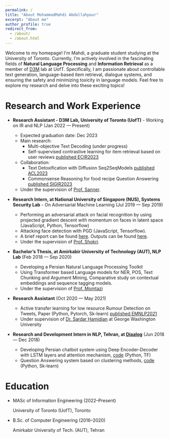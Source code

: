 ```yaml
---
permalink: /
title: "About MohammadMahdi Abdollahpour"
excerpt: "About me"
author_profile: true
redirect_from:
  - /about/
  - /about.html
---
```



Welcome to my homepage! I'm Mahdi, a graduate student studying at the University of Toronto. Currently, I'm actively involved in the fascinating fields of **Natural Language Processing** and **Information Retrieval** as a member of [D3M](https://d3m.mie.utoronto.ca/) lab at UofT. Specifically, I am passionate about controllable text generation, language-based item retrieval, dialogue systems, and ensuring the safety and minimizing toxicity in language models. Feel free to explore my research and delve into these exciting topics!





<!-- Research Interests
======
* Natural Language Processing
  * Controllable Text Generation
  * Safe Langauge Generation
* Information Retrieval
  * Language-based reviewed-item retrieval -->


Research and Work Experience 
======
- **Research Assistant - D3M Lab, University of Toronto (UofT)** - Working on IR and NLP (Jan 2022 — Present)
  - Expected graduation date: Dec 2023  
  * Main research:
    * Multi-objective Text Decoding (under progress)
    <!-- * ContrastiveUnlikelihoodtrainingforTextStyleTransfer (under review) -->
    * Self-supervised contrastive learning for item retrieval based on user reviews [published ECIR2023](https://link.springer.com/content/pdf/10.1007/978-3-031-28244-7_1)
  * Collaboration:
    <!-- * LLMs for Query-driven Multiaspect Preference Retrieval over Knowledge Graphs(under progress)-->
    <!-- * In-Context Learning Framework for Text Detoxification (under review) -->
    * Text Detoxification with Diffusion Seq2SeqModels [published ACL2023](https://arxiv.org/pdf/2306.08505.pdf)
    * Commonsense Reasoning for food recipe Question Answering [published SIGIR2023](https://ssanner.github.io/papers/sigir23_recipempr.pdf)
  * Under the supervision of [Prof. Sanner](https://d3m.mie.utoronto.ca/members/ssanner/).
- **Research Intern, at National University of Singapore (NUS), Systems Security Lab** - On Adversarial Machine Learning (Jul 2019 — Sep 2019)
    * Performing an adversarial attack on facial recognition by using projected gradient descent with momentum on faces in latent space (JavaScript, Python, Tensorflow)
    * Attacking face detection with PGD (JavaScript, Tensorflow).
    * A brief report can be found [here](https://github.com/mahdiabdollahpour/mahdiabdollahpour.github.io/blob/master/files/Internship_Report.pdf). Outputs can be found [here](https://github.com/mahdiabdollahpour/mahdiabdollahpour.github.io/blob/master/files/Face_Off_Report_compressed.pdf).
    * Under the supervision of [Prof. Shokri](https://www.comp.nus.edu.sg/~reza/).

- **Bachelor’s Thesis, at Amirkabir University of Technology (AUT), NLP Lab** (Feb 2018 — Sep 2020)
  - Developing a Persian Natural Language Processing Toolkit
  - Using Transformer based Language models for NER, POS, Text Chunking and Argument Mining, Comparative study on contextual embeddings and sequence tagging models.
  - Under the supervision of [Prof. Momtazi](https://ceit.aut.ac.ir/~momtazi/)


- **Research Assistant** (Oct 2020 — May 2021)

  * Active transfer learning for low resource Rumour Detection on Tweets, Paper (Python, Pytorch, Sk-learn) [published EMNLP2021](https://aclanthology.org/2021.findings-emnlp.387/)
  * Under supervision of [Dr. Sardar Hamidian](https://scholar.google.com/citations?user=TuPmndQAAAAJ&hl=en) at George Washington University



- **Research and Development Intern in NLP, Tehran, at [Diaalog](http://diaalog.ir/)**  (Jun 2018 — Dec 2018)
  - Developing Persian chatbot system using Deep Encoder-Decoder with LSTM layers and attention mechanism, [code](https://github.com/mahdiabdollahpour/Neural-Dialogue-System) (Python, TF)
  - Question Answering system based on clustering methods, [code](https://github.com/1997alireza/QA-Clustering) (Python, Sk-learn)

 <!--Developing a plugin to obfuscate images to enhance privacy. Performing adversarial attack on facial recognition by
using projected gradient descent with momentum on faces in latent space. Also, attacking face detection with PGD. -->


Education
======

- MASc of Information Engineering (2022–Present)

  University of Toronto (UofT), Toronto
  

- B.Sc. of Computer Engineering (2016–2020)

  Amirkabir University of Tech. (AUT), Tehran
  


<!--Publications 
======
Parsa Farinneya, **Mohammad Mahdi Abdollah Pour**, Sardar Hamidian, Mona Diab
"Active Learning for Rumor Identification on Social Media
Authors" EMNLP 2021 [Paper](https://aclanthology.org/2021.findings-emnlp.387/)-->
 
<!-- - **Mohammad Mahdi Abdollah Pour**, Saeedeh Momtazi, "A Comparative Study on Text Representation and Learning on Persian Named Entity Recognition", submitted to Pattern Recognition Letters, [Abstract](https://drive.google.com/file/d/18-vrbH6x6AK-GRuzuq_FxRRp3kbsgv7q/view). -->

<!-- - Parsa Kavehzadeh, **Mohammad Mahdi Abdollah Pour**, Saeedeh Momtazi, "A Comparative Study on Contextualized Embedding on Text Chunking", submitted to IEEE Transactions on Audio, Speech and Language Processing, [Abstract](https://drive.google.com/file/d/1E2GzNGsa2DofIeziKv2nscYDas8_luUI/view).

- Parsa Kavehzadeh, **Mohammad Mahdi Abdollah Pour**, Saeedeh Momtazi, "A Transformer-based Approach for Persian Text Chunking" submitted to ACM Transactions on Asian and Low-Resource Language Information Processing (TALLIP), [Abstract](https://drive.google.com/file/d/1Sgy4lPOry6dvAmORil6rbk7Df-R50MDE/view).

- **Mohammad Mahdi Abdollah Pour**, Ehsan Hajizadeh and Parsa Farineya, "A New Transformer-based Hybrid model for Forecasting Energy Market Prices", submitted to Applied Soft Computing, [Abstract](https://drive.google.com/file/d/1EwD4R21XPcLWpt4SGSzU5ycRwz87Rx1i/view). -->



<!--
A data-driven personal website
======
Like many other Jekyll-based GitHub Pages templates, academicpages makes you separate the website's content from its form. The content & metadata of your website are in structured markdown files, while various other files constitute the theme, specifying how to transform that content & metadata into HTML pages. You keep these various markdown (.md), YAML (.yml), HTML, and CSS files in a public GitHub repository. Each time you commit and push an update to the repository, the [GitHub pages](https://pages.github.com/) service creates static HTML pages based on these files, which are hosted on GitHub's servers free of charge.

Many of the features of dynamic content management systems (like Wordpress) can be achieved in this fashion, using a fraction of the computational resources and with far less vulnerability to hacking and DDoSing. You can also modify the theme to your heart's content without touching the content of your site. If you get to a point where you've broken something in Jekyll/HTML/CSS beyond repair, your markdown files describing your talks, publications, etc. are safe. You can rollback the changes or even delete the repository and start over -- just be sure to save the markdown files! Finally, you can also write scripts that process the structured data on the site, such as [this one](https://github.com/academicpages/academicpages.github.io/blob/master/talkmap.ipynb) that analyzes metadata in pages about talks to display [a map of every location you've given a talk](https://academicpages.github.io/talkmap.html). -->
<!--
Getting started
======
1. Register a GitHub account if you don't have one and confirm your e-mail (required!)
1. Fork [this repository](https://github.com/academicpages/academicpages.github.io) by clicking the "fork" button in the top right.
1. Go to the repository's settings (rightmost item in the tabs that start with "Code", should be below "Unwatch"). Rename the repository "[your GitHub username].github.io", which will also be your website's URL.
1. Set site-wide configuration and create content & metadata (see below -- also see [this set of diffs](http://archive.is/3TPas) showing what files were changed to set up [an example site](https://getorg-testacct.github.io) for a user with the username "getorg-testacct")
1. Upload any files (like PDFs, .zip files, etc.) to the files/ directory. They will appear at https://[your GitHub username].github.io/files/example.pdf.  
1. Check status by going to the repository settings, in the "GitHub pages" section

Site-wide configuration
------
The main configuration file for the site is in the base directory in [_config.yml](https://github.com/academicpages/academicpages.github.io/blob/master/_config.yml), which defines the content in the sidebars and other site-wide features. You will need to replace the default variables with ones about yourself and your site's github repository. The configuration file for the top menu is in [_data/navigation.yml](https://github.com/academicpages/academicpages.github.io/blob/master/_data/navigation.yml). For example, if you don't have a portfolio or blog posts, you can remove those items from that navigation.yml file to remove them from the header.

Create content & metadata
------
For site content, there is one markdown file for each type of content, which are stored in directories like _publications, _talks, _posts, _teaching, or _pages. For example, each talk is a markdown file in the [_talks directory](https://github.com/academicpages/academicpages.github.io/tree/master/_talks). At the top of each markdown file is structured data in YAML about the talk, which the theme will parse to do lots of cool stuff. The same structured data about a talk is used to generate the list of talks on the [Talks page](https://academicpages.github.io/talks), each [individual page](https://academicpages.github.io/talks/2012-03-01-talk-1) for specific talks, the talks section for the [CV page](https://academicpages.github.io/cv), and the [map of places you've given a talk](https://academicpages.github.io/talkmap.html) (if you run this [python file](https://github.com/academicpages/academicpages.github.io/blob/master/talkmap.py) or [Jupyter notebook](https://github.com/academicpages/academicpages.github.io/blob/master/talkmap.ipynb), which creates the HTML for the map based on the contents of the _talks directory).

**Markdown generator**

I have also created [a set of Jupyter notebooks](https://github.com/academicpages/academicpages.github.io/tree/master/markdown_generator
) that converts a CSV containing structured data about talks or presentations into individual markdown files that will be properly formatted for the academicpages template. The sample CSVs in that directory are the ones I used to create my own personal website at stuartgeiger.com. My usual workflow is that I keep a spreadsheet of my publications and talks, then run the code in these notebooks to generate the markdown files, then commit and push them to the GitHub repository.

How to edit your site's GitHub repository
------
Many people use a git client to create files on their local computer and then push them to GitHub's servers. If you are not familiar with git, you can directly edit these configuration and markdown files directly in the github.com interface. Navigate to a file (like [this one](https://github.com/academicpages/academicpages.github.io/blob/master/_talks/2012-03-01-talk-1.md) and click the pencil icon in the top right of the content preview (to the right of the "Raw | Blame | History" buttons). You can delete a file by clicking the trashcan icon to the right of the pencil icon. You can also create new files or upload files by navigating to a directory and clicking the "Create new file" or "Upload files" buttons.

Example: editing a markdown file for a talk
![Editing a markdown file for a talk](/images/editing-talk.png)

For more info
------
More info about configuring academicpages can be found in [the guide](https://academicpages.github.io/markdown/). The [guides for the Minimal Mistakes theme](https://mmistakes.github.io/minimal-mistakes/docs/configuration/) (which this theme was forked from) might also be helpful. -->
